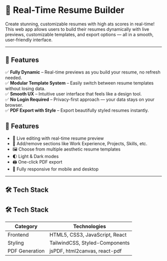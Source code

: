 # 📝 Real-Time Resume Builder

Create stunning, customizable resumes with high ats scores in real-time!  
This web app allows users to build their resumes dynamically with live previews, customizable templates, and export options — all in a smooth, user-friendly interface.

---

## 🚀 Features
   
✅ **Fully Dynamic** – Real-time previews as you build your resume, no refresh needed.  
✅ **Modular Template System** – Easily switch between resume templates without losing data.  
✅ **Smooth UX** – Intuitive user interface that feels like a design tool.  
✅ **No Login Required** – Privacy-first approach — your data stays on your browser.  
✅ **PDF Export with Style** – Export beautifully styled resumes instantly.

## 🚀 Features

- 🎯 Live editing with real-time resume preview
- 🧩 Add/remove sections like Work Experience, Projects, Skills, etc.
- 🖼️ Choose from multiple aesthetic resume templates
- 🌓 Light & Dark modes
- 🖨️ One-click PDF export
- 📱 Fully responsive for mobile and desktop

---

## 🛠️ Tech Stack

## 🛠️ Tech Stack

| Category        | Technologies                                                                 |
|----------------|-------------------------------------------------------------------------------|
| Frontend        | HTML5, CSS3, JavaScript, React                                               |
| Styling         | TailwindCSS, Styled-Components                                               |
| PDF Generation  | jsPDF, html2canvas, react-pdf                                                |
